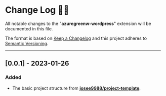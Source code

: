 <!-- markdownlint-disable MD024-->
# **Change Log** 📜📝

All notable changes to the "**azuregreenw-wordpress**" extension will be documented in this file.

The format is based on [Keep a Changelog](https://keepachangelog.com/en/1.0.0/) and this project adheres to [Semantic Versioning](https://semver.org/spec/v2.0.0.html).

---

## [**0.0.1**] - 2023-01-26

### Added

* The basic project structure from **[josee9988/project-template](https://github.com/Josee9988/project-template)**.
